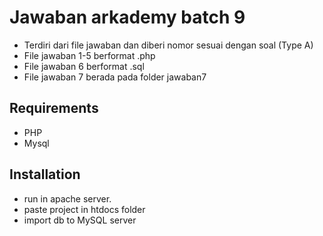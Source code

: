 # Jawaban arkademy batch 9
- Terdiri dari file jawaban dan diberi nomor sesuai dengan soal (Type A)
- File jawaban 1-5 berformat .php
- File jawaban 6 berformat .sql
- File jawaban 7 berada pada folder jawaban7

## Requirements
- PHP
- Mysql

## Installation
- run in apache server.
- paste project in htdocs folder
- import db to MySQL server
